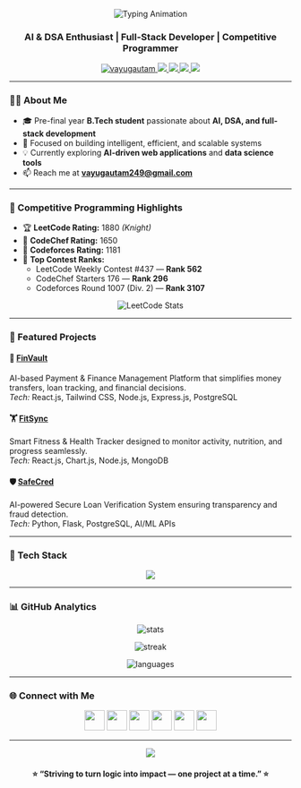 <!-- Profile README by Divya Ratna Gautam -->
<p align="center">
  <img src="https://readme-typing-svg.herokuapp.com/?font=Fira+Code&weight=600&size=28&pause=1000&color=00C0FF&center=true&vCenter=true&width=600&lines=Hi+👋,+I'm+Divya+Ratna+Gautam;AI+%26+DSA+Enthusiast;Full-Stack+Developer;Competitive+Programmer" alt="Typing Animation" />
</p>

<h3 align="center">AI & DSA Enthusiast | Full-Stack Developer | Competitive Programmer</h3>

<p align="center">
  <a href="https://github.com/vayugautam">
    <img src="https://komarev.com/ghpvc/?username=vayugautam&label=Profile%20views&color=0e75b6&style=flat" alt="vayugautam" />
  </a>
  <a href="https://leetcode.com/badead249/">
    <img src="https://img.shields.io/badge/LeetCode-1880%20(Knight)-orange?logo=leetcode" />
  </a>
  <a href="https://www.codechef.com/users/badead249">
    <img src="https://img.shields.io/badge/CodeChef-1650-brown?logo=codechef" />
  </a>
  <a href="https://codeforces.com/profile/vayugautam">
    <img src="https://img.shields.io/badge/Codeforces-1181-blue?logo=codeforces" />
  </a>
  <a href="https://www.linkedin.com/in/divya-ratna-gautam-a925a82a0">
    <img src="https://img.shields.io/badge/LinkedIn-Connect-blue?logo=linkedin" />
  </a>
</p>

---

### 👨‍💻 About Me
- 🎓 Pre-final year **B.Tech student** passionate about **AI, DSA, and full-stack development**  
- 🚀 Focused on building intelligent, efficient, and scalable systems  
- 💡 Currently exploring **AI-driven web applications** and **data science tools**  
- 📫 Reach me at **vayugautam249@gmail.com**

---

### 🧠 Competitive Programming Highlights
- 🏆 **LeetCode Rating:** 1880 *(Knight)*  
- 🥈 **CodeChef Rating:** 1650  
- 🥉 **Codeforces Rating:** 1181  
- 🎯 **Top Contest Ranks:**
  - LeetCode Weekly Contest #437 — **Rank 562**
  - CodeChef Starters 176 — **Rank 296**
  - Codeforces Round 1007 (Div. 2) — **Rank 3107**

<p align="center">
  <img src="https://leetcard.jacoblin.cool/badead249?theme=light&font=Karma&ext=contest" alt="LeetCode Stats" />
</p>

---

### 💼 Featured Projects

#### 💸 [FinVault](https://github.com/vayugautam/FinVault)
AI-based Payment & Finance Management Platform that simplifies money transfers, loan tracking, and financial decisions.  
*Tech:* React.js, Tailwind CSS, Node.js, Express.js, PostgreSQL  

#### 🏋️ [FitSync](https://github.com/vayugautam/bitnbuild_frontend)
Smart Fitness & Health Tracker designed to monitor activity, nutrition, and progress seamlessly.  
*Tech:* React.js, Chart.js, Node.js, MongoDB  

#### 🛡️ [SafeCred](https://github.com/vayugautam/SIH-SafeCred)
AI-powered Secure Loan Verification System ensuring transparency and fraud detection.  
*Tech:* Python, Flask, PostgreSQL, AI/ML APIs  

---

### 🧰 Tech Stack
<p align="center">
  <img src="https://skillicons.dev/icons?i=java,python,html,css,js,react,nodejs,express,postgresql,git,github,tailwind,vscode" />
</p>

---

### 📊 GitHub Analytics
<p align="center">
  <img src="https://github-readme-stats.vercel.app/api?username=vayugautam&show_icons=true&theme=tokyonight&hide_border=true&border_radius=10" alt="stats" />
</p>

<p align="center">
  <img src="https://github-readme-streak-stats.herokuapp.com/?user=vayugautam&theme=tokyonight&hide_border=true&border_radius=10" alt="streak" />
</p>

<p align="center">
  <img src="https://github-readme-stats.vercel.app/api/top-langs/?username=vayugautam&layout=compact&theme=tokyonight&hide_border=true&border_radius=10" alt="languages" />
</p>

---

### 🌐 Connect with Me
<p align="center">
  <a href="mailto:vayugautam249@gmail.com"><img src="https://img.icons8.com/fluency/48/gmail-new.png" width="36" /></a>
  <a href="https://www.linkedin.com/in/divya-ratna-gautam-a925a82a0"><img src="https://img.icons8.com/color/48/linkedin.png" width="36" /></a>
  <a href="https://leetcode.com/badead249/"><img src="https://img.icons8.com/external-tal-revivo-shadow-tal-revivo/48/external-level-up-your-coding-skills-and-quickly-land-a-job-logo-shadow-tal-revivo.png" width="36" /></a>
  <a href="https://codeforces.com/profile/vayugautam"><img src="https://img.icons8.com/external-tal-revivo-shadow-tal-revivo/48/external-codeforces-programming-competitions-and-contests-programming-community-logo-shadow-tal-revivo.png" width="36" /></a>
  <a href="https://www.codechef.com/users/badead249"><img src="https://img.icons8.com/color/48/codechef.png" width="36" /></a>
  <a href="https://github.com/vayugautam"><img src="https://img.icons8.com/glyph-neue/48/github.png" width="36" /></a>
</p>

---

<p align="center">
  <img src="https://capsule-render.vercel.app/api?type=waving&color=00C0FF&height=100&section=footer"/>
</p>

<h4 align="center">⭐ “Striving to turn logic into impact — one project at a time.” ⭐</h4>
